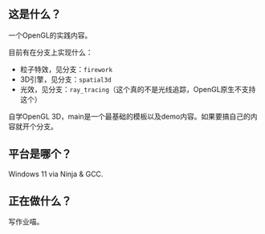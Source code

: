 ## 这是什么？

一个OpenGL的实践内容。

目前有在分支上实现什么：
- 粒子特效，见分支：`firework`
- 3D引擎，见分支：`spatial3d`
- 光效，见分支：`ray_tracing`（这个真的不是光线追踪，OpenGL原生不支持这个）

自学OpenGL 3D，main是一个最基础的模板以及demo内容。如果要搞自己的内容就开个分支。

## 平台是哪个？

Windows 11 via Ninja & GCC.

## 正在做什么？

写作业喵。
